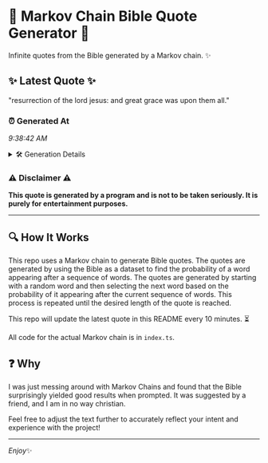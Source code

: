 # 📖 Markov Chain Bible Quote Generator 📖

Infinite quotes from the Bible generated by a Markov chain. ✨

## ✨ Latest Quote ✨
"resurrection of the lord jesus: and great grace was upon them all."

### ⏰ Generated At
*9:38:42 AM*

<details>
    <summary>🛠️ Generation Details</summary>
    <p>
        <strong>🌱 Seed:</strong> resurrection<br>
        <strong>🔄 Iterations:</strong> 11<br>
        <strong>📜 Context History:</strong><br>[ resurrection ]: of<br>[ resurrection, of ]: the<br>[ resurrection, of, the ]: lord<br>[ resurrection, of, the, lord ]: jesus:<br>[ resurrection, of, the, lord, jesus: ]: and<br>[ resurrection, of, the, lord, jesus:, and ]: great<br>[ of, the, lord, jesus:, and, great ]: grace<br>[ the, lord, jesus:, and, great, grace ]: was<br>[ lord, jesus:, and, great, grace, was ]: upon<br>[ jesus:, and, great, grace, was, upon ]: them<br>[ and, great, grace, was, upon, them ]: all.<br>
    </p>
</details>

### ⚠️ Disclaimer ⚠️
**This quote is generated by a program and is not to be taken seriously. It is purely for entertainment purposes.**

---

## 🔍 How It Works

This repo uses a Markov chain to generate Bible quotes. The quotes are generated by using the Bible as a dataset to find the probability of a word appearing after a sequence of words. The quotes are generated by starting with a random word and then selecting the next word based on the probability of it appearing after the current sequence of words. This process is repeated until the desired length of the quote is reached.

This repo will update the latest quote in this README every 10 minutes. ⏳

All code for the actual Markov chain is in `index.ts`.

## ❓ Why

I was just messing around with Markov Chains and found that the Bible surprisingly yielded good results when prompted. 
It was suggested by a friend, and I am in no way christian.

Feel free to adjust the text further to accurately reflect your intent and experience with the project!

---

*Enjoy*✨
